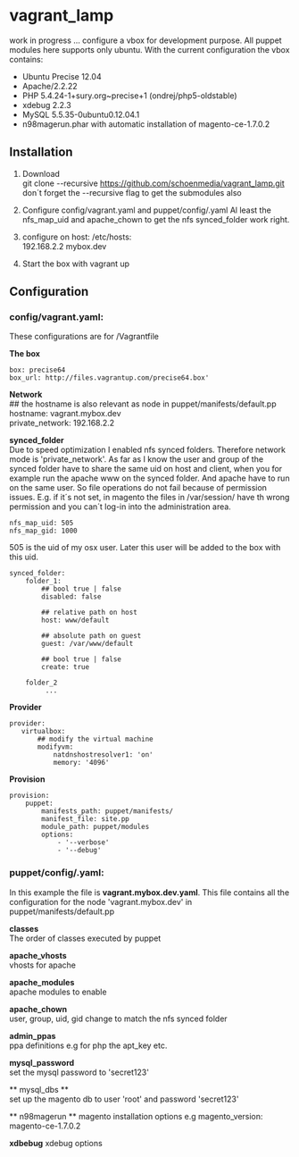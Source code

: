 # vagrant_lamp
work in progress … configure a vbox for development purpose. All puppet modules here supports only ubuntu.
With the current configuration the vbox contains:  
- Ubuntu Precise 12.04
- Apache/2.2.22
- PHP 5.4.24-1+sury.org~precise+1 (ondrej/php5-oldstable)
- xdebug 2.2.3
- MySQL 5.5.35-0ubuntu0.12.04.1
- n98magerun.phar with automatic installation of magento-ce-1.7.0.2

## Installation
1. Download  
git clone --recursive https://github.com/schoenmedia/vagrant_lamp.git  
don´t forget the --recursive flag to get the submodules also

2. Configure config/vagrant.yaml and puppet/config/<hostname>.yaml
Al least the nfs_map_uid and apache_chown to get the nfs synced_folder work right.

3. configure on host: /etc/hosts:  
192.168.2.2 mybox.dev

4. Start the box with vagrant up



## Configuration
### config/vagrant.yaml:
These configurations are for /Vagrantfile

**The box**  

    box: precise64  
    box_url: http://files.vagrantup.com/precise64.box'


**Network**  
    ## the hostname is also relevant as node in puppet/manifests/default.pp
    hostname: vagrant.mybox.dev  
    private_network: 192.168.2.2

**synced_folder**  
Due to speed optimization I enabled nfs synced folders. Therefore network mode is 'private_network'. As far as I know the user and group of the synced folder have to share the same uid on host and client, when you for example run the apache www on the synced folder. And apache have to run on the same user. So file operations do not fail because of permission issues. E.g. if it´s not set, in magento the files in /var/session/ have th wrong permission and you can´t log-in into the administration area.  

    nfs_map_uid: 505  
    nfs_map_gid: 1000  
505 is the uid of my osx user. Later this user will be added to the box with this uid.

    synced_folder:
        folder_1:
            ## bool true | false
            disabled: false

            ## relative path on host
            host: www/default

            ## absolute path on guest
            guest: /var/www/default

            ## bool true | false
            create: true

        folder_2
             ...

**Provider**

    provider:
       virtualbox:
           ## modify the virtual machine
           modifyvm:
               natdnshostresolver1: 'on'
               memory: '4096'

**Provision**

    provision:
        puppet:
            manifests_path: puppet/manifests/
            manifest_file: site.pp
            module_path: puppet/modules
            options:
                - '--verbose'
                - '--debug'


### puppet/config/<hostname>.yaml:
In this example the file is **vagrant.mybox.dev.yaml**. This file contains all the configuration for the node 'vagrant.mybox.dev' in puppet/manifests/default.pp

**classes**  
The order of classes executed by puppet

**apache_vhosts**  
vhosts for apache

**apache_modules**  
apache modules to enable

**apache_chown**  
user, group, uid, gid change to match the nfs synced folder

**admin_ppas**  
ppa definitions e.g for php the apt_key etc.

**mysql_password**  
set the mysql password to 'secret123'

** mysql_dbs **  
set up the magento db to user 'root' and password 'secret123'

** n98magerun **
magento installation options e.g magento_version: magento-ce-1.7.0.2

**xdbebug**
xdebug options
